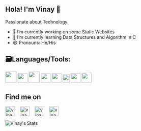 ## Hola! I'm Vinay 👋

Passionate about Technology. 
- 🔭 I’m currently working on some Static Websites
- 🌱 I’m currently learning Data Structures and Algorithm in C
- 😄 Pronouns: He/His


## 🗃Languages/Tools:

<p>		
<img src = "https://cdn.iconscout.com/icon/free/png-512/c-programming-569564.png" width="35">
<img src = "https://user-images.githubusercontent.com/42747200/46140125-da084900-c26d-11e8-8ea7-c45ae6306309.png" width="30">
<img src = "https://images.vexels.com/media/users/3/166401/isolated/preview/b82aa7ac3f736dd78570dd3fa3fa9e24-java-programming-language-icon-by-vexels.png" width="35">
<img src = "https://cdn.iconscout.com/icon/free/png-256/html5-40-1175193.png" width = "30">
<img src = "https://cdn4.iconfinder.com/data/icons/social-media-logos-6/512/121-css3-512.png" width = "30">
<img src = "https://upload.wikimedia.org/wikipedia/commons/thumb/9/99/Unofficial_JavaScript_logo_2.svg/1024px-Unofficial_JavaScript_logo_2.svg.png" width = "22" height="26">

<img src = "https://i2.wp.com/blogs.perficient.com/files/2015/09/Azure-SQL-Database.png?fit=512%2C512&ssl=1" width = "30">
<img src = "https://upload.wikimedia.org/wikipedia/commons/thumb/3/35/Tux.svg/1200px-Tux.svg.png" width="31">	

	
</p>

## Find me on
 
 <p align="left">
  <a href="https://linkedin.com/in/vinayyy031" target="blank"><img align="center" src="https://cdn.jsdelivr.net/npm/simple-icons@3.0.1/icons/linkedin.svg" alt="vinayyy031" height="30" width="30" /></a> &nbsp;&nbsp;
  <a href="https://instagram.com/vinayyy031" target="blank"><img align="center" src="https://cdn.jsdelivr.net/npm/simple-icons@3.0.1/icons/instagram.svg" alt="vinayyy031" height="30" width="30" /></a> &nbsp;&nbsp;
<a href="https://twitter.com/vinayyy031" target="blank"><img align="center" src="https://cdn.jsdelivr.net/npm/simple-icons@3.0.1/icons/twitter.svg" alt="vinayyy031" height="30" width="30" /></a> &nbsp;&nbsp;
<a href="mailto:vinay.unision@gmail.com" target="blank"><img align="center" src="https://cdn.jsdelivr.net/npm/simple-icons@3.0.1/icons/gmail.svg" alt="vinay.unision@gmail.com" height="30" width="30" /></a></p>
<p>	
	
<img align="center" src="https://github-readme-stats.anuraghazra1.vercel.app/api?username=vinayyy031&show_icons=true&include_all_commits=true&theme=material-palenight" alt="Vinay's Stats" />
</p>
